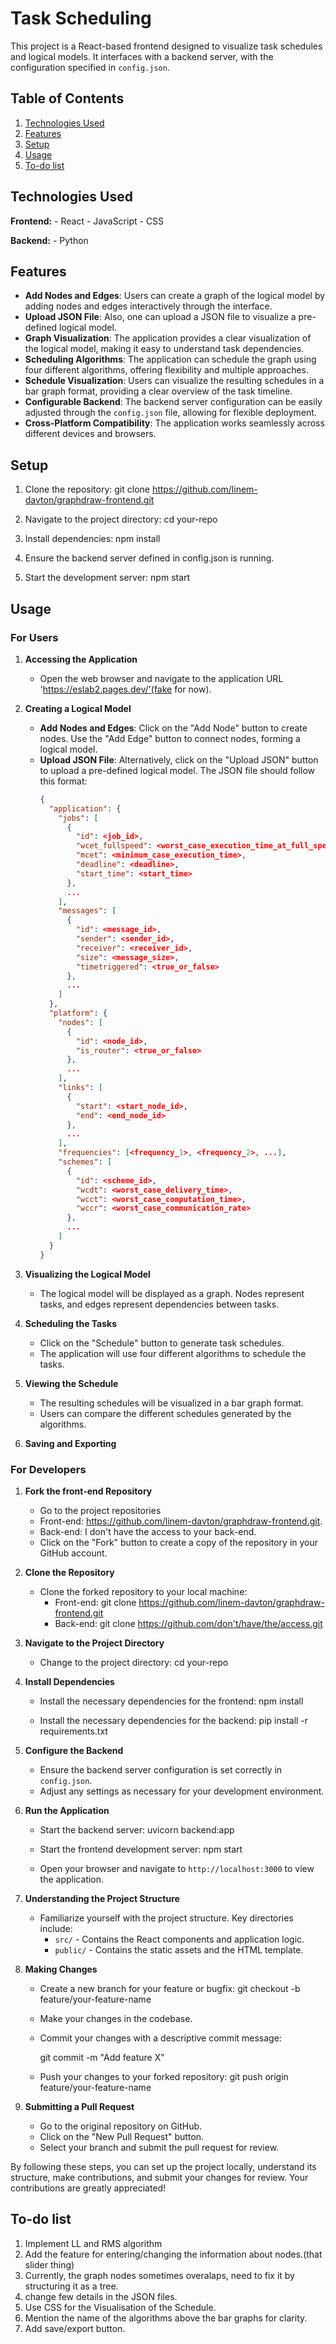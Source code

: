 # Task Scheduling

This project is a React-based frontend designed to visualize task schedules and logical models. It interfaces with a backend server, with the configuration specified in `config.json`.



## Table of Contents
1. [Technologies Used](#technologies-used)
2. [Features](#features)
3. [Setup](#setup)
4. [Usage](#usage)
5. [To-do list](#to-do-list)


## Technologies Used
**Frontend:**
    - React
    - JavaScript
    - CSS

**Backend:**
    - Python



## Features
- **Add Nodes and Edges**: Users can create a graph of the logical model by adding nodes and edges interactively through the interface.
- **Upload JSON File**: Also, one can upload a JSON file to visualize a pre-defined logical model.
- **Graph Visualization**: The application provides a clear visualization of the logical model, making it easy to understand task dependencies.
- **Scheduling Algorithms**: The application can schedule the graph using four different algorithms, offering flexibility and multiple approaches.
- **Schedule Visualization**: Users can visualize the resulting schedules in a bar graph format, providing a clear overview of the task timeline.
- **Configurable Backend**: The backend server configuration can be easily adjusted through the `config.json` file, allowing for flexible deployment.
- **Cross-Platform Compatibility**: The application works seamlessly across different devices and browsers.



## Setup
1. Clone the repository:
    git clone https://github.com/linem-davton/graphdraw-frontend.git

2. Navigate to the project directory:
    cd your-repo

3. Install dependencies:
   npm install
   
4. Ensure the backend server defined in config.json is running.

5. Start the development server:
   npm start
   


## Usage

### For Users

1. **Accessing the Application**
   - Open the web browser and navigate to the application URL 'https://eslab2.pages.dev/'(fake for now).

2. **Creating a Logical Model**
   - **Add Nodes and Edges**: Click on the "Add Node" button to create nodes. Use the "Add Edge" button to connect nodes, forming a logical model.
   - **Upload JSON File**: Alternatively, click on the "Upload JSON" button to upload a pre-defined logical model. The JSON file should follow this format:
     ```json
     {
       "application": {
         "jobs": [
           {
             "id": <job_id>,
             "wcet_fullspeed": <worst_case_execution_time_at_full_speed>,
             "mcet": <minimum_case_execution_time>,
             "deadline": <deadline>,
             "start_time": <start_time>
           },
           ...
         ],
         "messages": [
           {
             "id": <message_id>,
             "sender": <sender_id>,
             "receiver": <receiver_id>,
             "size": <message_size>,
             "timetriggered": <true_or_false>
           },
           ...
         ]
       },
       "platform": {
         "nodes": [
           {
             "id": <node_id>,
             "is_router": <true_or_false>
           },
           ...
         ],
         "links": [
           {
             "start": <start_node_id>,
             "end": <end_node_id>
           },
           ...
         ],
         "frequencies": [<frequency_1>, <frequency_2>, ...],
         "schemes": [
           {
             "id": <scheme_id>,
             "wcdt": <worst_case_delivery_time>,
             "wcct": <worst_case_computation_time>,
             "wccr": <worst_case_communication_rate>
           },
           ...
         ]
       }
     }
     ```

3. **Visualizing the Logical Model**
   - The logical model will be displayed as a graph. Nodes represent tasks, and edges represent dependencies between tasks.

4. **Scheduling the Tasks**
   - Click on the "Schedule" button to generate task schedules.
   - The application will use four different algorithms to schedule the tasks.

5. **Viewing the Schedule**
   - The resulting schedules will be visualized in a bar graph format.
   - Users can compare the different schedules generated by the algorithms.

6. **Saving and Exporting**
   



### For Developers

1. **Fork the front-end Repository**
   - Go to the project repositories
    - Front-end: https://github.com/linem-davton/graphdraw-frontend.git.
    - Back-end: I don't have the access to your back-end.
   - Click on the "Fork" button to create a copy of the repository in your GitHub account.

2. **Clone the Repository**
   - Clone the forked repository to your local machine:
     - Front-end: git clone https://github.com/linem-davton/graphdraw-frontend.git
     - Back-end: git clone https://github.com/don't/have/the/access.git


3. **Navigate to the Project Directory**
   - Change to the project directory:
     cd your-repo


4. **Install Dependencies**
   - Install the necessary dependencies for the frontend:
     npm install
    
   - Install the necessary dependencies for the backend:
     pip install -r requirements.txt
     

5. **Configure the Backend**
   - Ensure the backend server configuration is set correctly in `config.json`.
   - Adjust any settings as necessary for your development environment.


6. **Run the Application**
   - Start the backend server:
     uvicorn backend:app

   - Start the frontend development server:
     npm start
     
   - Open your browser and navigate to `http://localhost:3000` to view the application.


7. **Understanding the Project Structure**
   - Familiarize yourself with the project structure. Key directories include:
     - `src/` - Contains the React components and application logic.
     - `public/` - Contains the static assets and the HTML template.
  

8. **Making Changes**
   - Create a new branch for your feature or bugfix:
     git checkout -b feature/your-feature-name
     
   - Make your changes in the codebase.

   - Commit your changes with a descriptive commit message:
     
     git commit -m "Add feature X"
     
   - Push your changes to your forked repository:
     git push origin feature/your-feature-name
     

10. **Submitting a Pull Request**
    - Go to the original repository on GitHub.
    - Click on the "New Pull Request" button.
    - Select your branch and submit the pull request for review.

By following these steps, you can set up the project locally, understand its structure, make contributions, and submit your changes for review. Your contributions are greatly appreciated!




## To-do list 
1. Implement LL and RMS algorithm
2. Add the feature for entering/changing the information about nodes.(that slider thing)
3. Currently, the graph nodes sometimes overalaps, need to fix it by structuring it as a tree.
4. change few details in the JSON files.
5. Use CSS for the Visualisation of the Schedule.
6. Mention the name of the algorithms above the bar graphs for clarity. 
7. Add save/export button.
